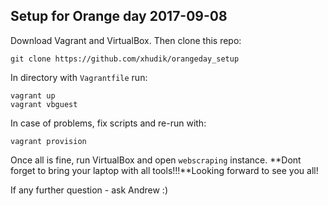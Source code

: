 ## Setup for Orange day 2017-09-08

Download Vagrant and VirtualBox. Then clone this repo:
   
    git clone https://github.com/xhudik/orangeday_setup

In directory with `Vagrantfile` run:

    vagrant up
    vagrant vbguest
    
In case of problems, fix scripts and re-run with:

    vagrant provision
    

Once all is fine, run VirtualBox and open `webscraping` instance.
**Dont forget to bring your laptop with all tools!!!**Looking forward to see you all!
    

If any further question - ask Andrew :)
    
